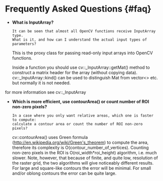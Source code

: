 Frequently Asked Questions {#faq}
==========================

-   **What is InputArray?**

        It can be seen that almost all OpenCV functions receive InputArray type.
        What is it, and how can I understand the actual input types of parameters?


    This is the proxy class for passing read-only input arrays into OpenCV functions.

    Inside a function you should use cv::_InputArray::getMat() method to construct
a matrix header for the array (without copying data). cv::_InputArray::kind() can be used to distinguish Mat from vector<> etc.
but normally it is not needed.

   for more information see cv::_InputArray

-   **Which is more efficient, use contourArea() or count number of ROI non-zero pixels?**

        In a case where you only want relative areas, which one is faster to compute:
        calculate a contour area or count the number of ROI non-zero pixels?

    cv::contourArea() uses Green formula (http://en.wikipedia.org/wiki/Green's_theorem) to compute the area, therefore its complexity is O(contour_number_of_vertices). Counting non-zero pixels in the ROI is O(roi_width*roi_height) algorithm, i.e. much slower. Note, however, that because of finite, and quite low, resolution of the raster grid, the two algorithms will give noticeably different results. For large and square-like contours the error will be minimal. For small and/or oblong contours the error can be quite large.

